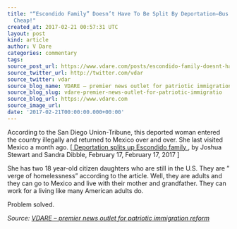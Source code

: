 ```yaml
---
title: "“Escondido Family” Doesn’t Have To Be Split By Deportation–Bus Tickets Are
  Cheap!"
created_at: 2017-02-21 00:57:31 UTC
layout: post
kind: article
author: V Dare
categories: commentary
tags: 
source_post_url: https://www.vdare.com/posts/escondido-family-doesnt-have-to-be-split-by-deportation-bus-tickets-are-cheap
source_twitter_url: http://twitter.com/vdar
source_twitter: vdar
source_blog_name: VDARE – premier news outlet for patriotic immigration reform
source_blog_slug: vdare-premier-news-outlet-for-patriotic-immigratio
source_blog_url: https://www.vdare.com
source_image_url: 
date: '2017-02-21T00:00:00.000+00:00'
---
```

<div class="pf-content"><p>According to the San Diego Union-Tribune, this deported woman entered the country illegally and returned to Mexico over and over. She last visited Mexico a month ago. [<a href="http://www.sandiegouniontribune.com/news/politics/sd-me-deported-mom-20170217-story.html"> Deportation splits up Escondido family </a>, by Joshua Stewart and Sandra Dibble, February 17, February 17, 2017 ]</p><!-- TAG START { player: "7518-804336-VDare - Outstream - Rev", owner: "ONE Video by AOL", for: "ONE Video by AOL" - BEINJS } --><div id="57966237cc52c74a5e1363c4" class="vdb_player vdb_57966237cc52c74a5e1363c456bcd17ce4b018167fea5539">    <script type="text/javascript" src="//delivery.vidible.tv/jsonp/pid=57966237cc52c74a5e1363c4/56bcd17ce4b018167fea5539_bein.js"></script></div><!-- TAG END { date: 07/25/16 } -->
<p>She has two 18 year-old citizen daughters who are still in the U.S.  They are &#8221; verge of homelessness&#8221; according to the article. Well, they are adults and they can go to Mexico and live with their mother and grandfather. They can work for a living like many American adults do. </p>
<p>Problem solved.</p>
</div><div class="">
    <i>Source: <a href="https://www.vdare.com">VDARE – premier news outlet for patriotic immigration reform</a></i>
</div>
